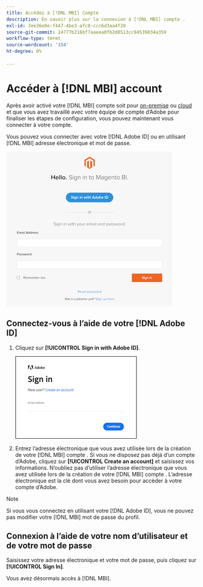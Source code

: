 ```yaml
---
title: Accédez à [!DNL MBI] Compte
description: En savoir plus sur la connexion à [!DNL MBI] compte .
exl-id: 3ee36e0e-f447-4be3-afc8-ccc6d3aa4f20
source-git-commit: 14777b216bf7aaeea0fb2d0513cc94539034a359
workflow-type: tm+mt
source-wordcount: '154'
ht-degree: 0%

---
```


# Accéder à [!DNL MBI] account

Après avoir activé votre [!DNL MBI] compte soit pour [on-premise](../getting-started/onpremise-activation.md) ou [cloud](../getting-started/cloud-activation.md) et que vous avez travaillé avec votre équipe de compte d’Adobe pour finaliser les étapes de configuration, vous pouvez maintenant vous connecter à votre compte.

Vous pouvez vous connecter avec votre [!DNL Adobe ID] ou en utilisant [!DNL MBI] adresse électronique et mot de passe.

![connexion](../assets/sign-in.png)

## Connectez-vous à l’aide de votre [!DNL Adobe ID]

1. Cliquez sur **[!UICONTROL Sign in with Adobe ID]**.

   ![connexion-à-adobe](../assets/sign-in-adobe.png)

1. Entrez l’adresse électronique que vous avez utilisée lors de la création de votre [!DNL MBI] compte . Si vous ne disposez pas déjà d’un compte d’Adobe, cliquez sur **[!UICONTROL Create an account]** et saisissez vos informations. N’oubliez pas d’utiliser l’adresse électronique que vous avez utilisée lors de la création de votre [!DNL MBI] compte . L’adresse électronique est la clé dont vous avez besoin pour accéder à votre compte d’Adobe.

>[!NOTE]
>
>Si vous vous connectez en utilisant votre [!DNL Adobe ID], vous ne pouvez pas modifier votre [!DNL MBI] mot de passe du profil.

## Connexion à l’aide de votre nom d’utilisateur et de votre mot de passe

Saisissez votre adresse électronique et votre mot de passe, puis cliquez sur **[!UICONTROL Sign In]**.

Vous avez désormais accès à [!DNL MBI].
